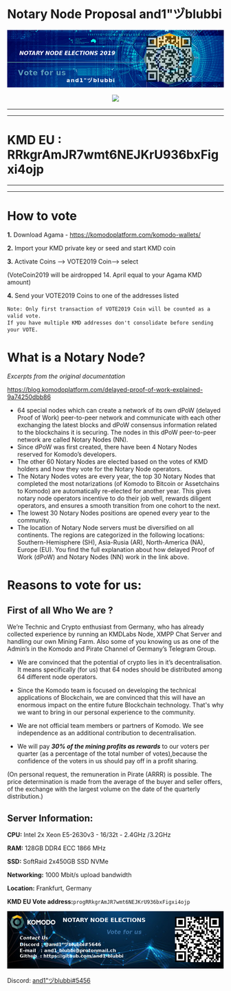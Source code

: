 

# **Notary Node Proposal and1"ヅblubbi**














![Banner_1.png](./Banner_1.png)
 


 
<p align="center">
  <img width="350" src="dog.jpg" />
 
-----
-----
 
# KMD EU : RRkgrAmJR7wmt6NEJKrU936bxFigxi4ojp 

----
----




 
 
 
# How to vote ##
 
**1.** Download Agama - https://komodoplatform.com/komodo-wallets/

**2.** Import your KMD private key or seed and start KMD coin

**3.** Activate Coins --> VOTE2019 Coin--> select

(VoteCoin2019 will be airdropped 14. April equal to your Agama KMD amount)

**4.** Send your VOTE2019 Coins to one of the addresses listed


```
Note: Only first transaction of VOTE2019 Coin will be counted as a valid vote.
If you have multiple KMD addresses don't consolidate before sending your VOTE.
```
 
# What is a Notary Node?

*Excerpts from the original documentation*

https://blog.komodoplatform.com/delayed-proof-of-work-explained-9a74250dbb86
 
* 64 special nodes which can create a network of its own dPoW (delayed Proof of Work) peer-to-peer network and communicate with each other exchanging the latest blocks and dPoW consensus information related to the blockchains it is securing. The nodes in this dPoW peer-to-peer network are called Notary Nodes (NN).
* Since dPoW was first created, there have been 4 Notary Nodes reserved for Komodo’s developers.
* The other 60 Notary Nodes are elected based on the votes of KMD holders and how they vote for the Notary Node operators.
* The Notary Nodes votes are every year, the top 30 Notary Nodes that completed the most notarizations (of Komodo to Bitcoin or Assetchains to Komodo) are automatically re-elected for another year. This gives notary node operators incentive to do their job well, rewards diligent operators, and ensures a smooth transition from one cohort to the next.
* The lowest 30 Notary Nodes positions are opened every year to the community.
* The location of Notary Node servers must be diversified on all continents. The regions are categorized in the following locations: Southern-Hemisphere (SH), Asia-Rusia (AR), North-America (NA), Europe (EU).
You find the full explanation about how delayed Proof of Work (dPoW) and Notary Nodes (NN) work in the link above.
  
 
 
# Reasons to vote for us:


##  First of all Who We are ? 

We’re  Technic and Crypto enthusiast from Germany, who has already collected experience by running an KMDLabs Node, XMPP Chat Server and handling 
our own Mining Farm. Also some of you knowing us as one of the Admin’s in the 
Komodo and Pirate Channel of Germany’s Telegram Group.

* We are convinced that the potential of crypto lies in it’s decentralisation. It means specifically (for us) that 64 nodes should be distributed among 64 different node operators.

* Since the Komodo team is focused on developing the technical applications of  Blockchain, we are convinced that this will have an enormous impact on the entire future Blockchain technology. That's why we want to bring in our personal experience to the community.

* We are not official team members or partners of Komodo. We see independence as an additional contribution to decentralisation.

* We will pay **_30% of the mining profits as rewards_** to our voters per quarter (as a percentage of the total number of votes),because the confidence of the voters in us should pay off in a profit sharing.

(On personal request, the remuneration in Pirate (ARRR) is possible. The price determination is made from the average of the buyer and seller offers, of the exchange with the largest volume on the date of the quarterly distribution.)


## Server Information:

 
**CPU:**          Intel  2x Xeon E5-2630v3 - 16/32t - 2.4GHz /3.2GHz

**RAM:**      128GB DDR4 ECC 1866 MHz

**SSD:**       SoftRaid 2x450GB SSD NVMe

**Networking:**    1000 Mbit/s upload bandwidth

**Location:**     Frankfurt, Germany




**KMD EU Vote address:**```progRRkgrAmJR7wmt6NEJKrU936bxFigxi4ojp ```





![Banner_2.png](./Banner_2.png)

Discord: [and1"ヅblubbi#5456](https://komodoplatform.com/discord)





 



